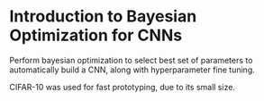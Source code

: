 # Introduction to Bayesian Optimization for CNNs

Perform bayesian optimization to select best set of parameters to automatically build a CNN, along with hyperparameter fine tuning.

CIFAR-10 was used for fast prototyping, due to its small size.